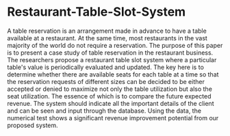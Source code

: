 # Restaurant-Table-Slot-System

A table reservation is an arrangement made in advance to have a table available at a restaurant. At the same time, most restaurants in the vast majority of the world do not require a reservation. The purpose of this paper is to present a case study of table reservation in the restaurant business. The researchers propose a restaurant table slot system where a particular table's value is periodically evaluated and updated. The key here is to determine whether there are available seats for each table at a time so that the reservation requests of different sizes can be decided to be either accepted or denied to maximize not only the table utilization but also the seat utilization. The essence of which is to compare the future expected revenue. The system should indicate all the important details of the client and can be seen and input through the database. Using the data, the numerical test shows a significant revenue improvement potential from our proposed system.
